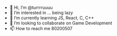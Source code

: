 - 👋 Hi, I’m @turrrruuuu
- 👀 I’m interested in ... being lazy
- 🌱 I’m currently learning JS, React, C, C++
- 💞️ I’m looking to collaborate on Game Development
- 📫 How to reach me 80200507

<!---
turrrruuuu/turrrruuuu is a ✨ special ✨ repository because its `README.md` (this file) appears on your GitHub profile.
You can click the Preview link to take a look at your changes.
--->
